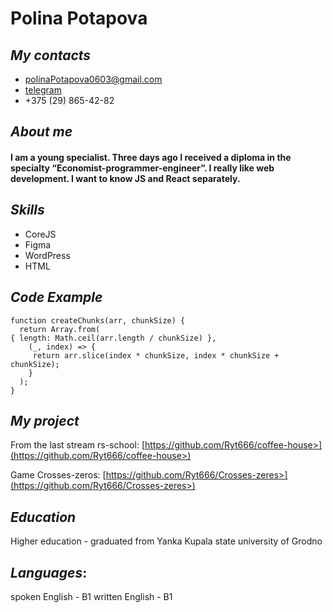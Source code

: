 # **Polina Potapova**

## ***My contacts***

+ [polinaPotapova0603@gmail.com](polinaPotapova0603@gmail.com)
+ [telegram](https://web.telegram.org/a/)
+ +375 (29) 865-42-82

## ***About me***
#### I am a young specialist. Three days ago I received a diploma in the specialty “Economist-programmer-engineer”. I really like web development. I want to know JS and React separately.

## ***Skills***
* CoreJS
* Figma
* WordPress
* HTML

## ***Code Example***

```JS
function createChunks(arr, chunkSize) {
  return Array.from(
{ length: Math.ceil(arr.length / chunkSize) },
    (_, index) => {
     return arr.slice(index * chunkSize, index * chunkSize + chunkSize);
    }
  );
}
```
## ***My project***

From the last stream rs-school:
[https://github.com/Ryt666/coffee-house>](https://github.com/Ryt666/coffee-house>)

Game Crosses-zeros:
[https://github.com/Ryt666/Crosses-zeres>](https://github.com/Ryt666/Crosses-zeres>)
## ***Education***

Higher education - graduated from Yanka Kupala state university of Grodno

## ***Languages***:
spoken English - B1
written English - B1

